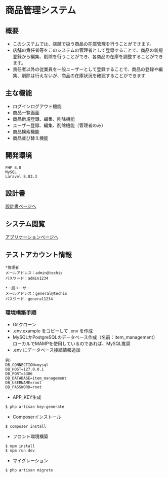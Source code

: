 # 商品管理システム

## 概要
* このシステムでは、店舗で扱う商品の在庫管理を行うことができます。
* 店舗の責任者等をこのシステムの管理者として登録することで、商品の新規登録から編集、削除を行うことができ、各商品の在庫を調整することができます。
* 責任者以外の従業員を一般ユーザーとして登録することで、商品の登録や編集、削除は行えないが、商品の在庫状況を確認することができます

## 主な機能
* ログインログアウト機能
* 商品一覧画面
* 商品新規登録、編集、削除機能
* ユーザー登録、編集、削除機能（管理者のみ）
* 商品検索機能
* 商品並び替え機能


## 開発環境
```
PHP 8.0
MySQL
Laravel 8.83.3
```

## 設計書
[設計書ページへ](#)

## システム閲覧
[アプリケーションページへ](https://techis-mizukoshi.herokuapp.com/login)

## テストアカウント情報
```
*管理者
メールアドレス：admin@techis
パスワード：admin1234

*一般ユーザー
メールアドレス：general@techis
パスワード：general1234
```

### 環境構築手順

* Gitクローン
* .env.example をコピーして .env を作成
* MySQLかPostgreSQLのデータベース作成（名前：item_management）  
  ローカルでMAMPを使用しているのであれば、MySQL推奨
* .env にデータベース接続情報追加
```
例）
DB_CONNECTION=mysql
DB_HOST=127.0.0.1
DB_PORT=3306
DB_DATABASE=item_management
DB_USERNAME=root
DB_PASSWORD=root
```
* APP_KEY生成
```
$ php artisan key:generate
```
* Composerインストール
```
$ composer install
```
* フロント環境構築
```
$ npm install
$ npm run dev
```
* マイグレーション
```
$ php artisan migrate
```
